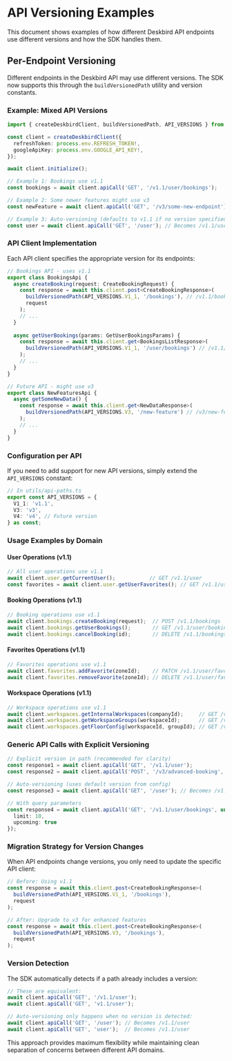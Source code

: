 # API Versioning Examples

This document shows examples of how different Deskbird API endpoints use different versions and how the SDK handles them.

## Per-Endpoint Versioning

Different endpoints in the Deskbird API may use different versions. The SDK now supports this through the `buildVersionedPath` utility and version constants.

### Example: Mixed API Versions

```typescript
import { createDeskbirdClient, buildVersionedPath, API_VERSIONS } from './sdk';

const client = createDeskbirdClient({
  refreshToken: process.env.REFRESH_TOKEN!,
  googleApiKey: process.env.GOOGLE_API_KEY!,
});

await client.initialize();

// Example 1: Bookings use v1.1
const bookings = await client.apiCall('GET', '/v1.1/user/bookings');

// Example 2: Some newer features might use v3
const newFeature = await client.apiCall('GET', '/v3/some-new-endpoint');

// Example 3: Auto-versioning (defaults to v1.1 if no version specified)
const user = await client.apiCall('GET', '/user'); // Becomes /v1.1/user
```

### API Client Implementation

Each API client specifies the appropriate version for its endpoints:

```typescript
// Bookings API - uses v1.1
export class BookingsApi {
  async createBooking(request: CreateBookingRequest) {
    const response = await this.client.post<CreateBookingResponse>(
      buildVersionedPath(API_VERSIONS.V1_1, '/bookings'), // /v1.1/bookings
      request
    );
    // ...
  }
  
  async getUserBookings(params: GetUserBookingsParams) {
    const response = await this.client.get<BookingsListResponse>(
      buildVersionedPath(API_VERSIONS.V1_1, '/user/bookings') // /v1.1/user/bookings
    );
    // ...
  }
}

// Future API - might use v3
export class NewFeaturesApi {
  async getSomeNewData() {
    const response = await this.client.get<NewDataResponse>(
      buildVersionedPath(API_VERSIONS.V3, '/new-feature') // /v3/new-feature
    );
    // ...
  }
}
```

### Configuration per API

If you need to add support for new API versions, simply extend the `API_VERSIONS` constant:

```typescript
// In utils/api-paths.ts
export const API_VERSIONS = {
  V1_1: 'v1.1',
  V3: 'v3',
  V4: 'v4', // Future version
} as const;
```

### Usage Examples by Domain

#### User Operations (v1.1)
```typescript
// All user operations use v1.1
await client.user.getCurrentUser();           // GET /v1.1/user
const favorites = await client.user.getUserFavorites(); // GET /v1.1/user
```

#### Booking Operations (v1.1)
```typescript
// Booking operations use v1.1
await client.bookings.createBooking(request);  // POST /v1.1/bookings
await client.bookings.getUserBookings();       // GET /v1.1/user/bookings
await client.bookings.cancelBooking(id);       // DELETE /v1.1/bookings/{id}
```

#### Favorites Operations (v1.1)
```typescript
// Favorites operations use v1.1
await client.favorites.addFavorite(zoneId);    // PATCH /v1.1/user/favoriteResource
await client.favorites.removeFavorite(zoneId); // DELETE /v1.1/user/favoriteResource/{id}
```

#### Workspace Operations (v1.1)
```typescript
// Workspace operations use v1.1
await client.workspaces.getInternalWorkspaces(companyId);     // GET /v1.1/company/internalWorkspaces
await client.workspaces.getWorkspaceGroups(workspaceId);      // GET /v1.1/company/internalWorkspaces/{id}/groups
await client.workspaces.getFloorConfig(workspaceId, groupId); // GET /v1.1/company/internalWorkspaces/{id}/groups/{gid}/floorConfig
```

### Generic API Calls with Explicit Versioning

```typescript
// Explicit version in path (recommended for clarity)
const response1 = await client.apiCall('GET', '/v1.1/user');
const response2 = await client.apiCall('POST', '/v3/advanced-booking', bookingData);

// Auto-versioning (uses default version from config)
const response3 = await client.apiCall('GET', '/user'); // Becomes /v1.1/user

// With query parameters
const response4 = await client.apiCall('GET', '/v1.1/user/bookings', undefined, {
  limit: 10,
  upcoming: true
});
```

### Migration Strategy for Version Changes

When API endpoints change versions, you only need to update the specific API client:

```typescript
// Before: Using v1.1
const response = await this.client.post<CreateBookingResponse>(
  buildVersionedPath(API_VERSIONS.V1_1, '/bookings'),
  request
);

// After: Upgrade to v3 for enhanced features
const response = await this.client.post<CreateBookingResponse>(
  buildVersionedPath(API_VERSIONS.V3, '/bookings'),
  request
);
```

### Version Detection

The SDK automatically detects if a path already includes a version:

```typescript
// These are equivalent:
await client.apiCall('GET', '/v1.1/user');
await client.apiCall('GET', 'v1.1/user');

// Auto-versioning only happens when no version is detected:
await client.apiCall('GET', '/user'); // Becomes /v1.1/user
await client.apiCall('GET', 'user');  // Becomes /v1.1/user
```

This approach provides maximum flexibility while maintaining clean separation of concerns between different API domains.
